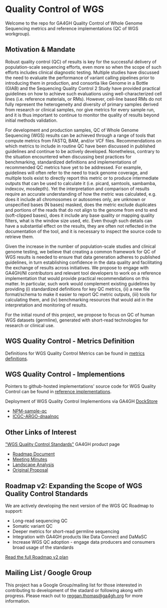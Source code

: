 # Quality Control of WGS

Welcome to the repo for GA4GH Quality Control of Whole Genome Sequencing metrics and reference implementations (QC of WGS workgroup).

## Motivation & Mandate

Robust quality control (QC) of results is key for the successful delivery of population-scale sequencing efforts, even more so when the scope of such efforts includes clinical diagnostic testing. Multiple studies have discussed the need to evaluate the performance of variant calling pipelines prior to introducing them in production, and consortia like Genome in a Bottle (GIAB) and the Sequencing Quality Control 2 Study have provided practical guidelines on how to achieve such evaluations using well-characterized cell lines (i.e. reference materials, or RMs). However, cell-line based RMs do not fully represent the heterogeneity and diversity of primary samples derived from research or clinical samples, nor give metrics for every sample run, and it is thus important to continue to monitor the quality of results beyond initial methods validation.

For development and production samples, QC of Whole Genome Sequencing (WGS) results can be achieved through a range of tools that compute metrics from FASTQ, BAM, and/or VCF files. Recommendations on which metrics to include in routine QC have been discussed in published guidelines and continue to be actively developed. Nonetheless, contrary to the situation encountered when discussing best practices for benchmarking, standardized definitions and implementations of recommended QC metrics have yet to be addressed. For example, guidelines will often refer to the need to track genome coverage, and multiple tools exist to directly report this metric or to produce intermediate outputs that can be used to calculate it (i.e. picard, samtools, sambamba, indexcov, mosdepth). Yet the interpretation and comparison of results require an accurate understanding of how the metric was calculated, e.g. does it include all chromosomes or autosomes only, are unknown or unspecified bases (N bases) masked, does the metric exclude duplicates and portions of the reads that do not align to the genome from end to end (soft-clipped bases), does it include any base quality or mapping quality filters, what is the window size used, etc. Even though such details can have a substantial effect on the results, they are often not reflected in the documentation of the tool, and it is necessary to inspect the source code to retrieve them.

Given the increase in the number of population-scale studies and clinical genome testing, we believe that creating a common framework for QC of WGS results is needed to ensure that data generation adheres to published guidelines, in turn establishing confidence in the data quality and facilitating the exchange of results across initiatives. We propose to engage with GA4GH/NI contributors and relevant tool developers to work on a reference implementation that would provide practical recommendations on this matter. In particular, such work would complement existing guidelines by providing (i) standardized definitions for key QC metrics, (ii) a new file format/schema to make it easier to report QC metric outputs, (iii) tools for calculating them, and (iv) benchmarking resources that would aid in the interpretation and monitoring of results.

For the initial round of this project, we propose to focus on QC of human WGS datasets (germline), generated with short-read technologies for research or clinical use.

## WGS Quality Control - Metrics Definition 

Definitions for WGS Quality Control Metrics can be found in [metrics definitions](https://ga4gh.github.io/quality-control-wgs/metrics_definitions/about/).

## WGS Quality Control - Implementions

Pointers to github-hosted implementations' source code for WGS Quality Control can be found in [reference implementations](https://github.com/ga4gh/quality-control-wgs/tree/main/reference_implementations).

Deployment of WGS Quality Control Implementions via GA4GH [DockStore](https://dockstore.org/) 
 - [NPM-sample-qc](https://dockstore.org/workflows/github.com/c-BIG/NPM-sample-qc/NPM-sample-qc:master?tab=info)
 - [ICGC-ARGO-dnaalnqc](https://dockstore.org/workflows/github.com/icgc-argo-workflows/dnaalnqc/dnaalnqc:main?tab=info)

## Other Links of Interest

["WGS Quality Control Standards"](https://www.ga4gh.org/product/wgs-quality-control-standards/) GA4GH product page
- [Roadmap Document](https://docs.google.com/document/d/1T2Ls5HRz5xR9sQkH6YnktFWfjEEmSBchA6twHbfGJ_o/edit?usp=sharing)
- [Meeting Minutes](https://docs.google.com/document/d/1a4ns_QbN4OzDiSThyfsZ0JITfrZTmW3g3HCWDpqPvr4/edit?usp=share_link)
- [Landscape Analysis](https://docs.google.com/spreadsheets/d/1SKy1p38RJf3YNJ33XPIS8qLY5exF93pxdfozaiMnJqQ/edit?usp=share_link)
- [Original Proposal](https://docs.google.com/document/d/11xwiM7eGE10kwIl7zsr9tL5ZuNlqGdW9/edit?usp=sharing&ouid=107543167341861034315&rtpof=true&sd=true)

## Roadmap v2: Expanding the Scope of WGS Quality Control Standards

We are actively developing the next version of the WGS QC Roadmap to support:
- Long-read sequencing QC
- Somatic variant QC
- Deeper metrics for short-read germline sequencing
- Integration with GA4GH products like Data Connect and DaMaSC
- Increase WGS QC adoption - engage data producers and consumers broad usage of the standards

[Read the full Roadmap v2 plan ](https://docs.google.com/document/d/1n5w9NMRyrvhk1bxJeqQ7zTeS5qoueRX-nWjSq8bZ2wI/edit?tab=t.0)

## Mailing List / Google Group

This project has a Google Group/mailing list for those interested in contributing to development of the stadard or following akong with progress. Please reach out to reggan.thomas@ga4gh.org for more information.
